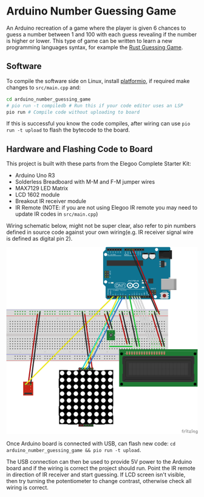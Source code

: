 # Arduino Number Guessing Game
An Arduino recreation of a game where the player is given 6 chances to guess a number between 1 and 100 with each guess revealing if the number is higher or lower. This type of game can be written to learn a new programming languages syntax, for example the [Rust Guessing Game](https://doc.rust-lang.org/book/ch02-00-guessing-game-tutorial.html).


## Software
To compile the software side on Linux, install [platformio](https://platformio.org/install), if required make changes to `src/main.cpp` and:

```bash
cd arduino_number_guessing_game
# pio run -t compiledb # Run this if your code editor uses an LSP
pio run # Compile code without uploading to board
```

If this is successful you know the code compiles, after wiring can use `pio run -t upload` to flash the bytecode to the board.

## Hardware and Flashing Code to Board
This project is built with these parts from the Elegoo Complete Starter Kit: 

- Arduino Uno R3
- Solderless Breadboard with M-M and F-M jumper wires
- MAX7129 LED Matrix
- LCD 1602 module
- Breakout IR receiver module
- IR Remote (NOTE: if you are not using Elegoo IR remote you may need to update IR codes  in `src/main.cpp`)

Wiring schematic below, might not be super clear, also refer to pin numbers defined in source code against your own wiring(e.g. IR receiver signal wire is defined as digital pin 2).

![Schematic](docs/arduino_number_guessing_game_schematic.png)

Once Arduino board is connected with USB, can flash new code: `cd arduino_number_guessing_game && pio run -t upload`. 

The USB connection can then be used to provide 5V power to the Arduino board and if the wiring is correct the project should run. Point the IR remote in direction of IR receiver and start guessing. If LCD screen isn't visible, then try turning the potentiometer to change contrast, otherwise check all wiring is correct.

